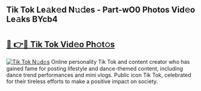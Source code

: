## Tik Tok Le𝚊k𝚎d N𝚞𝚍es - Part-wO0 Photos Vid𝚎o Le𝚊ks BYcb4

# <h2><a href="http://fbdw49.evod.top/?m=Tik+Tok">🔗 👉🔴 Tik Tok Vid𝚎o Ph𝚘t𝚘s</a></h2>

[![Tik Tok N𝚞d𝚎s](https://i.imgur.com/8V9OHl7.gif)](http://fbdw49.evod.top/?m=Tik+Tok)
Online personality Tik Tok and content creator who has gained fame for posting lifestyle and dance-themed content, including dance trend performances and mini vlogs. Public icon Tik Tok, celebrated for their tireless efforts to make a positive impact on society. 
